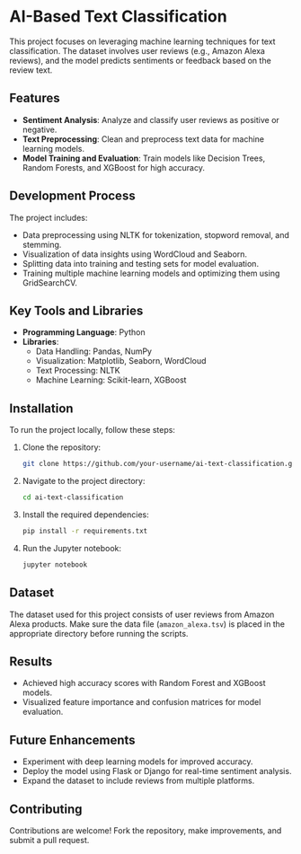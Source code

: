 # AI-Based Text Classification

This project focuses on leveraging machine learning techniques for text classification. The dataset involves user reviews (e.g., Amazon Alexa reviews), and the model predicts sentiments or feedback based on the review text.

## Features
- **Sentiment Analysis**: Analyze and classify user reviews as positive or negative.
- **Text Preprocessing**: Clean and preprocess text data for machine learning models.
- **Model Training and Evaluation**: Train models like Decision Trees, Random Forests, and XGBoost for high accuracy.

## Development Process
The project includes:
- Data preprocessing using NLTK for tokenization, stopword removal, and stemming.
- Visualization of data insights using WordCloud and Seaborn.
- Splitting data into training and testing sets for model evaluation.
- Training multiple machine learning models and optimizing them using GridSearchCV.

## Key Tools and Libraries
- **Programming Language**: Python
- **Libraries**:
  - Data Handling: Pandas, NumPy
  - Visualization: Matplotlib, Seaborn, WordCloud
  - Text Processing: NLTK
  - Machine Learning: Scikit-learn, XGBoost

## Installation
To run the project locally, follow these steps:

1. Clone the repository:
   ```bash
   git clone https://github.com/your-username/ai-text-classification.git
   ```
2. Navigate to the project directory:
   ```bash
   cd ai-text-classification
   ```
3. Install the required dependencies:
   ```bash
   pip install -r requirements.txt
   ```
4. Run the Jupyter notebook:
   ```bash
   jupyter notebook
   ```

## Dataset
The dataset used for this project consists of user reviews from Amazon Alexa products. Make sure the data file (`amazon_alexa.tsv`) is placed in the appropriate directory before running the scripts.

## Results
- Achieved high accuracy scores with Random Forest and XGBoost models.
- Visualized feature importance and confusion matrices for model evaluation.

## Future Enhancements
- Experiment with deep learning models for improved accuracy.
- Deploy the model using Flask or Django for real-time sentiment analysis.
- Expand the dataset to include reviews from multiple platforms.

## Contributing
Contributions are welcome! Fork the repository, make improvements, and submit a pull request.
